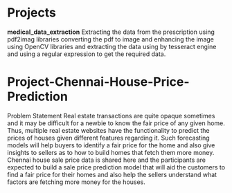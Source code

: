 # Projects

**medical_data_extraction**
Extracting the data from the prescription using pdf2imag libraries converting the pdf to image and enhancing the image using OpenCV libraries and extracting the data using by tesseract engine and using a regular expression to get the required data.

# Project-Chennai-House-Price-Prediction
Problem Statement Real estate transactions are quite opaque sometimes and it may be difficult for a newbie to know the fair price of any given home. 
Thus, multiple real estate websites have the functionality to predict the prices of houses given different features regarding it. 
Such forecasting models will help buyers to identify a fair price for the home and also give insights to sellers as to how to build homes that fetch them more money. 
Chennai house sale price data is shared here and the participants are expected to build a sale price prediction model that will aid the customers to find a fair price 
for their homes and also help the sellers understand what factors are fetching more money for the houses.
